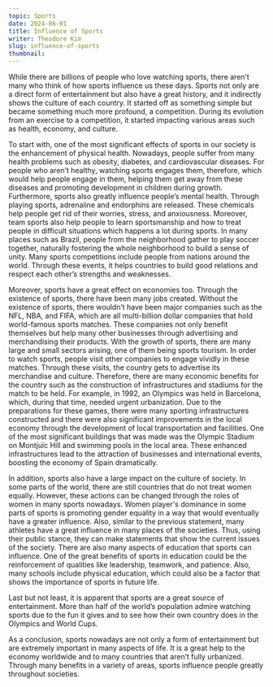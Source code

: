 ```yaml
---
topic: Sports
date: 2024-06-01
title: Influence of Sports
writer: Theodore Kim
slug: influence-of-sports
thumbnail: 
---
```

While there are billions of people who love watching sports, there aren’t many who think of how sports influence us these days. Sports not only are a direct form of entertainment but also have a great history, and it indirectly shows the culture of each country. It started off as something simple but became something much more profound, a competition. During its evolution from an exercise to a competition, it started impacting various areas such as health, economy, and culture. 

To start with, one of the most significant effects of sports in our society is the enhancement of physical health. Nowadays, people suffer from many health problems such as obesity, diabetes, and cardiovascular diseases. For people who aren’t healthy, watching sports engages them, therefore, which would help people engage in them, helping them get away from these diseases and promoting development in children during growth. Furthermore, sports also greatly influence people’s mental health. Through playing sports, adrenaline and endorphins are released. These chemicals help people get rid of their worries, stress, and anxiousness. Moreover, team sports also help people to learn sportsmanship and how to treat people in difficult situations which happens a lot during sports. In many places such as Brazil, people from the neighborhood gather to play soccer together, naturally fostering the whole neighborhood to build a sense of unity. Many sports competitions include people from nations around the world. Through these events, it helps countries to build good relations and respect each other’s strengths and weaknesses. 

Moreover, sports have a great effect on economies too. Through the existence of sports, there have been many jobs created. Without the existence of sports, there wouldn’t have been major companies such as the NFL, NBA, and FIFA, which are all multi-billion dollar companies that hold world-famous sports matches. These companies not only benefit themselves but help many other businesses through advertising and merchandising their products. With the growth of sports, there are many large and small sectors arising, one of them being sports tourism. In order to watch sports, people visit other companies to engage vividly in these matches. Through these visits, the country gets to advertise its merchandise and culture. Therefore, there are many economic benefits for the country such as the construction of infrastructures and stadiums for the match to be held. For example, in 1992, an Olympics was held in Barcelona, which, during that time, needed urgent urbanization. Due to the preparations for these games, there were many sporting infrastructures constructed and there were also significant improvements in the local economy through the development of local transportation and facilities. One of the most significant buildings that was made was the Olympic Stadium on Montjuïc Hill and swimming pools in the local area. These enhanced infrastructures lead to the attraction of businesses and international events, boosting the economy of Spain dramatically. 

In addition, sports also have a large impact on the culture of society. In some parts of the world, there are still countries that do not treat women equally. However, these actions can be changed through the roles of women in many sports nowadays. Women player's dominance in some parts of sports is promoting gender equality in a way that would eventually have a greater influence. Also, similar to the previous statement, many athletes have a great influence in many places of the societies. Thus, using their public stance, they can make statements that show the current issues of the society. There are also many aspects of education that sports can influence. One of the great benefits of sports in education could be the reinforcement of qualities like leadership, teamwork, and patience. Also, many schools include physical education, which could also be a factor that shows the importance of sports in future life. 

Last but not least, it is apparent that sports are a great source of entertainment. More than half of the world’s population admire watching sports due to the fun it gives and to see how their own country does in the Olympics and World Cups. 

As a conclusion, sports nowadays are not only a form of entertainment but are extremely important in many aspects of life. It is a great help to the economy worldwide and to many countries that aren’t fully urbanized. Through many benefits in a variety of areas, sports influence people greatly throughout societies. 